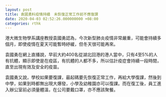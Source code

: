 ```yaml
---
layout: post
title: 袁國勇料疫情持續　未恢復正常工作前不應復課
date: 2020-04-03 02:52:26.000000000 +08:00
categories: rthk
---
```


港大微生物學系講座教授袁國勇認為，今次新型肺炎疫情非常嚴重，可能會持續多個月，即使疫情在夏天可能暫時紓緩，但冬天很可能再來。

袁國勇在網上直播說，早前大約400名從湖北回港的港人當中，只有4至5%的人有抗體，顯示即使是在疫區，有抗體的人都不多，所以估計疫症會持續一段時間，直至出現有效及安全的疫苗。

袁國勇又說，學校如果要復課，最起碼要先恢復正常工作，再給大學復課，然後到中學，如果到時都無出現大爆發，小學及幼稚園亦可以復課。而在復工後，員工進入辦公室前必須量體溫，在公司要戴口罩，亦不應該聚餐。
